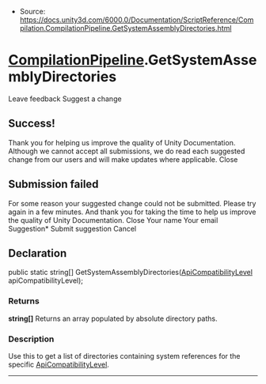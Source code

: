 * Source: https://docs.unity3d.com/6000.0/Documentation/ScriptReference/Compilation.CompilationPipeline.GetSystemAssemblyDirectories.html

#  [CompilationPipeline](https://docs.unity3d.com/6000.0/Documentation/ScriptReference/Compilation.CompilationPipeline.html).GetSystemAssemblyDirectories
Leave feedback
Suggest a change
## Success!
Thank you for helping us improve the quality of Unity Documentation. Although we cannot accept all submissions, we do read each suggested change from our users and will make updates where applicable.
Close
## Submission failed
For some reason your suggested change could not be submitted. Please <a>try again</a> in a few minutes. And thank you for taking the time to help us improve the quality of Unity Documentation.
Close
Your name Your email Suggestion* Submit suggestion
Cancel
## Declaration
public static string[] GetSystemAssemblyDirectories([ApiCompatibilityLevel](https://docs.unity3d.com/6000.0/Documentation/ScriptReference/ApiCompatibilityLevel.html) apiCompatibilityLevel); 
### Returns
**string[]** Returns an array populated by absolute directory paths. 
### Description
Use this to get a list of directories containing system references for the specific [ApiCompatibilityLevel](https://docs.unity3d.com/6000.0/Documentation/ScriptReference/ApiCompatibilityLevel.html).
* * *
